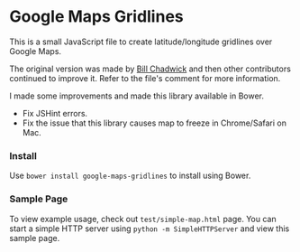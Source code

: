 Google Maps Gridlines
=====================

This is a small JavaScript file to create latitude/longitude gridlines over Google Maps. 

The original version was made by [Bill Chadwick](http://www.bdcc.co.uk/Gmaps/BdccGmapBits.htm) and then other contributors continued to improve it. Refer to the file's comment for more information. 

I made some improvements and made this library available in Bower. 

* Fix JSHint errors.
* Fix the issue that this library causes map to freeze in Chrome/Safari on Mac.

### Install

Use `bower install google-maps-gridlines` to install using Bower.

### Sample Page

To view example usage, check out `test/simple-map.html` page. You can start a simple HTTP server using `python -m SimpleHTTPServer` and view this sample page.